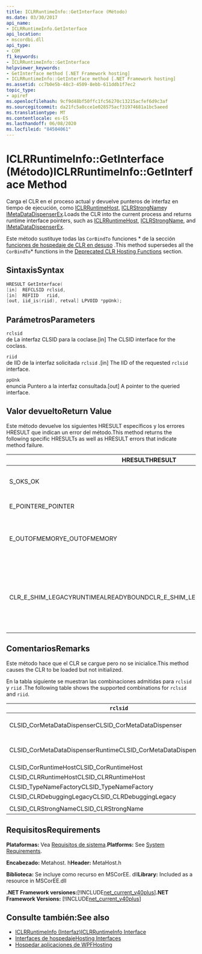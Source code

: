 ```yaml
---
title: ICLRRuntimeInfo::GetInterface (Método)
ms.date: 03/30/2017
api_name:
- ICLRRuntimeInfo.GetInterface
api_location:
- mscordbi.dll
api_type:
- COM
f1_keywords:
- ICLRRuntimeInfo::GetInterface
helpviewer_keywords:
- GetInterface method [.NET Framework hosting]
- ICLRRuntimeInfo::GetInterface method [.NET Framework hosting]
ms.assetid: cc7b0e5b-48c3-4509-8ebb-611ddb1f7ec2
topic_type:
- apiref
ms.openlocfilehash: 9cf9d48bf50ffc1fc56270c13215acfef6d9c3af
ms.sourcegitcommit: da21fc5a8cce1e028575acf31974681a1bc5aeed
ms.translationtype: MT
ms.contentlocale: es-ES
ms.lasthandoff: 06/08/2020
ms.locfileid: "84504061"
---
```

# <a name="iclrruntimeinfogetinterface-method"></a><span data-ttu-id="09dd3-102">ICLRRuntimeInfo::GetInterface (Método)</span><span class="sxs-lookup"><span data-stu-id="09dd3-102">ICLRRuntimeInfo::GetInterface Method</span></span>
<span data-ttu-id="09dd3-103">Carga el CLR en el proceso actual y devuelve punteros de interfaz en tiempo de ejecución, como [ICLRRuntimeHost](iclrruntimehost-interface.md), [ICLRStrongName](iclrstrongname-interface.md)y [IMetaDataDispenserEx](../metadata/imetadatadispenser-interface.md).</span><span class="sxs-lookup"><span data-stu-id="09dd3-103">Loads the CLR into the current process and returns runtime interface pointers, such as [ICLRRuntimeHost](iclrruntimehost-interface.md), [ICLRStrongName](iclrstrongname-interface.md), and [IMetaDataDispenserEx](../metadata/imetadatadispenser-interface.md).</span></span>  
  
 <span data-ttu-id="09dd3-104">Este método sustituye todas las `CorBindTo` funciones \* de la sección [funciones de hospedaje de CLR en desuso](deprecated-clr-hosting-functions.md) .</span><span class="sxs-lookup"><span data-stu-id="09dd3-104">This method supersedes all the `CorBindTo`\* functions in the [Deprecated CLR Hosting Functions](deprecated-clr-hosting-functions.md) section.</span></span>  
  
## <a name="syntax"></a><span data-ttu-id="09dd3-105">Sintaxis</span><span class="sxs-lookup"><span data-stu-id="09dd3-105">Syntax</span></span>  
  
```cpp  
HRESULT GetInterface(  
[in]  REFCLSID rclsid,  
[in]  REFIID   riid,  
[out, iid_is(riid), retval] LPVOID *ppUnk);  
```  
  
## <a name="parameters"></a><span data-ttu-id="09dd3-106">Parámetros</span><span class="sxs-lookup"><span data-stu-id="09dd3-106">Parameters</span></span>  
 `rclsid`  
 <span data-ttu-id="09dd3-107">de La interfaz CLSID para la coclase.</span><span class="sxs-lookup"><span data-stu-id="09dd3-107">[in] The CLSID interface for the coclass.</span></span>  
  
 `riid`  
 <span data-ttu-id="09dd3-108">de IID de la interfaz solicitada `rclsid` .</span><span class="sxs-lookup"><span data-stu-id="09dd3-108">[in] The IID of the requested `rclsid` interface.</span></span>  
  
 `ppUnk`  
 <span data-ttu-id="09dd3-109">enuncia Puntero a la interfaz consultada.</span><span class="sxs-lookup"><span data-stu-id="09dd3-109">[out] A pointer to the queried interface.</span></span>  
  
## <a name="return-value"></a><span data-ttu-id="09dd3-110">Valor devuelto</span><span class="sxs-lookup"><span data-stu-id="09dd3-110">Return Value</span></span>  
 <span data-ttu-id="09dd3-111">Este método devuelve los siguientes HRESULT específicos y los errores HRESULT que indican un error del método.</span><span class="sxs-lookup"><span data-stu-id="09dd3-111">This method returns the following specific HRESULTs as well as HRESULT errors that indicate method failure.</span></span>  
  
|<span data-ttu-id="09dd3-112">HRESULT</span><span class="sxs-lookup"><span data-stu-id="09dd3-112">HRESULT</span></span>|<span data-ttu-id="09dd3-113">Descripción</span><span class="sxs-lookup"><span data-stu-id="09dd3-113">Description</span></span>|  
|-------------|-----------------|  
|<span data-ttu-id="09dd3-114">S_OK</span><span class="sxs-lookup"><span data-stu-id="09dd3-114">S_OK</span></span>|<span data-ttu-id="09dd3-115">El método se completó correctamente.</span><span class="sxs-lookup"><span data-stu-id="09dd3-115">The method completed successfully.</span></span>|  
|<span data-ttu-id="09dd3-116">E_POINTER</span><span class="sxs-lookup"><span data-stu-id="09dd3-116">E_POINTER</span></span>|<span data-ttu-id="09dd3-117">`ppUnk` es null.</span><span class="sxs-lookup"><span data-stu-id="09dd3-117">`ppUnk` is null.</span></span>|  
|<span data-ttu-id="09dd3-118">E_OUTOFMEMORY</span><span class="sxs-lookup"><span data-stu-id="09dd3-118">E_OUTOFMEMORY</span></span>|<span data-ttu-id="09dd3-119">No hay suficiente memoria disponible para controlar la solicitud.</span><span class="sxs-lookup"><span data-stu-id="09dd3-119">Not enough memory is available to handle the request.</span></span>|  
|<span data-ttu-id="09dd3-120">CLR_E_SHIM_LEGACYRUNTIMEALREADYBOUND</span><span class="sxs-lookup"><span data-stu-id="09dd3-120">CLR_E_SHIM_LEGACYRUNTIMEALREADYBOUND</span></span>|<span data-ttu-id="09dd3-121">Un tiempo de ejecución diferente ya estaba enlazado a la Directiva de activación heredada de la versión 2 de CLR.</span><span class="sxs-lookup"><span data-stu-id="09dd3-121">A different runtime was already bound to the legacy CLR version 2 activation policy.</span></span>|  
  
## <a name="remarks"></a><span data-ttu-id="09dd3-122">Comentarios</span><span class="sxs-lookup"><span data-stu-id="09dd3-122">Remarks</span></span>  
 <span data-ttu-id="09dd3-123">Este método hace que el CLR se cargue pero no se inicialice.</span><span class="sxs-lookup"><span data-stu-id="09dd3-123">This method causes the CLR to be loaded but not initialized.</span></span>  
  
 <span data-ttu-id="09dd3-124">En la tabla siguiente se muestran las combinaciones admitidas para `rclsid` y `riid` .</span><span class="sxs-lookup"><span data-stu-id="09dd3-124">The following table shows the supported combinations for `rclsid` and `riid`.</span></span>  
  
|`rclsid`|`riid`|  
|--------------|------------|  
|<span data-ttu-id="09dd3-125">CLSID_CorMetaDataDispenser</span><span class="sxs-lookup"><span data-stu-id="09dd3-125">CLSID_CorMetaDataDispenser</span></span>|<span data-ttu-id="09dd3-126">IID_IMetaDataDispenser, IID_IMetaDataDispenserEx</span><span class="sxs-lookup"><span data-stu-id="09dd3-126">IID_IMetaDataDispenser, IID_IMetaDataDispenserEx</span></span>|  
|<span data-ttu-id="09dd3-127">CLSID_CorMetaDataDispenserRuntime</span><span class="sxs-lookup"><span data-stu-id="09dd3-127">CLSID_CorMetaDataDispenserRuntime</span></span>|<span data-ttu-id="09dd3-128">IID_IMetaDataDispenser, IID_IMetaDataDispenserEx</span><span class="sxs-lookup"><span data-stu-id="09dd3-128">IID_IMetaDataDispenser, IID_IMetaDataDispenserEx</span></span>|  
|<span data-ttu-id="09dd3-129">CLSID_CorRuntimeHost</span><span class="sxs-lookup"><span data-stu-id="09dd3-129">CLSID_CorRuntimeHost</span></span>|<span data-ttu-id="09dd3-130">IID_ICorRuntimeHost</span><span class="sxs-lookup"><span data-stu-id="09dd3-130">IID_ICorRuntimeHost</span></span>|  
|<span data-ttu-id="09dd3-131">CLSID_CLRRuntimeHost</span><span class="sxs-lookup"><span data-stu-id="09dd3-131">CLSID_CLRRuntimeHost</span></span>|<span data-ttu-id="09dd3-132">IID_ICLRRuntimeHost</span><span class="sxs-lookup"><span data-stu-id="09dd3-132">IID_ICLRRuntimeHost</span></span>|  
|<span data-ttu-id="09dd3-133">CLSID_TypeNameFactory</span><span class="sxs-lookup"><span data-stu-id="09dd3-133">CLSID_TypeNameFactory</span></span>|<span data-ttu-id="09dd3-134">IID_ITypeNameFactory</span><span class="sxs-lookup"><span data-stu-id="09dd3-134">IID_ITypeNameFactory</span></span>|  
|<span data-ttu-id="09dd3-135">CLSID_CLRDebuggingLegacy</span><span class="sxs-lookup"><span data-stu-id="09dd3-135">CLSID_CLRDebuggingLegacy</span></span>|<span data-ttu-id="09dd3-136">IID_ICorDebug</span><span class="sxs-lookup"><span data-stu-id="09dd3-136">IID_ICorDebug</span></span>|  
|||  
|<span data-ttu-id="09dd3-137">CLSID_CLRStrongName</span><span class="sxs-lookup"><span data-stu-id="09dd3-137">CLSID_CLRStrongName</span></span>|<span data-ttu-id="09dd3-138">IID_ICLRStrongName</span><span class="sxs-lookup"><span data-stu-id="09dd3-138">IID_ICLRStrongName</span></span>|  
  
## <a name="requirements"></a><span data-ttu-id="09dd3-139">Requisitos</span><span class="sxs-lookup"><span data-stu-id="09dd3-139">Requirements</span></span>  
 <span data-ttu-id="09dd3-140">**Plataformas:** Vea [Requisitos de sistema](../../get-started/system-requirements.md).</span><span class="sxs-lookup"><span data-stu-id="09dd3-140">**Platforms:** See [System Requirements](../../get-started/system-requirements.md).</span></span>  
  
 <span data-ttu-id="09dd3-141">**Encabezado:** Metahost. h</span><span class="sxs-lookup"><span data-stu-id="09dd3-141">**Header:** MetaHost.h</span></span>  
  
 <span data-ttu-id="09dd3-142">**Biblioteca:** Se incluye como recurso en MSCorEE. dll</span><span class="sxs-lookup"><span data-stu-id="09dd3-142">**Library:** Included as a resource in MSCorEE.dll</span></span>  
  
 <span data-ttu-id="09dd3-143">**.NET Framework versiones:**[!INCLUDE[net_current_v40plus](../../../../includes/net-current-v40plus-md.md)]</span><span class="sxs-lookup"><span data-stu-id="09dd3-143">**.NET Framework Versions:** [!INCLUDE[net_current_v40plus](../../../../includes/net-current-v40plus-md.md)]</span></span>  
  
## <a name="see-also"></a><span data-ttu-id="09dd3-144">Consulte también:</span><span class="sxs-lookup"><span data-stu-id="09dd3-144">See also</span></span>

- [<span data-ttu-id="09dd3-145">ICLRRuntimeInfo (Interfaz)</span><span class="sxs-lookup"><span data-stu-id="09dd3-145">ICLRRuntimeInfo Interface</span></span>](iclrruntimeinfo-interface.md)
- [<span data-ttu-id="09dd3-146">Interfaces de hospedaje</span><span class="sxs-lookup"><span data-stu-id="09dd3-146">Hosting Interfaces</span></span>](hosting-interfaces.md)
- [<span data-ttu-id="09dd3-147">Hospedar aplicaciones de WPF</span><span class="sxs-lookup"><span data-stu-id="09dd3-147">Hosting</span></span>](index.md)
